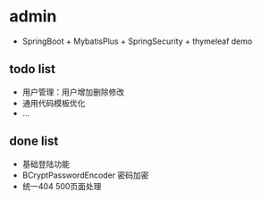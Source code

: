 # admin

- SpringBoot + MybatisPlus + SpringSecurity + thymeleaf demo

## todo list

- 用户管理：用户增加删除修改
- 通用代码模板优化
- ...

## done list

- 基础登陆功能
- BCryptPasswordEncoder 密码加密
- 统一404 500页面处理